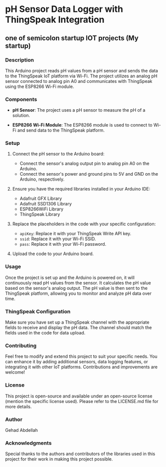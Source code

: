 # pH Sensor Data Logger with ThingSpeak Integration
## one of semicolon startup IOT projects (My startup)

### Description

This Arduino project reads pH values from a pH sensor and sends the data to the ThingSpeak IoT platform via Wi-Fi. The project utilizes an analog pH sensor connected to analog pin A0 and communicates with ThingSpeak using the ESP8266 Wi-Fi module.

### Components

- **pH Sensor**: The project uses a pH sensor to measure the pH of a solution.

- **ESP8266 Wi-Fi Module**: The ESP8266 module is used to connect to Wi-Fi and send data to the ThingSpeak platform.

### Setup

1. Connect the pH sensor to the Arduino board:
   - Connect the sensor's analog output pin to analog pin A0 on the Arduino.
   - Connect the sensor's power and ground pins to 5V and GND on the Arduino, respectively.

2. Ensure you have the required libraries installed in your Arduino IDE:
   - Adafruit GFX Library
   - Adafruit SSD1306 Library
   - ESP8266WiFi Library
   - ThingSpeak Library

3. Replace the placeholders in the code with your specific configuration:
   - `apiKey`: Replace it with your ThingSpeak Write API key.
   - `ssid`: Replace it with your Wi-Fi SSID.
   - `pass`: Replace it with your Wi-Fi password.

4. Upload the code to your Arduino board.

### Usage

Once the project is set up and the Arduino is powered on, it will continuously read pH values from the sensor. It calculates the pH value based on the sensor's analog output. The pH value is then sent to the ThingSpeak platform, allowing you to monitor and analyze pH data over time.

### ThingSpeak Configuration

Make sure you have set up a ThingSpeak channel with the appropriate fields to receive and display the pH data. The channel should match the fields used in the code for data upload.

### Contributing

Feel free to modify and extend this project to suit your specific needs. You can enhance it by adding additional sensors, data logging features, or integrating it with other IoT platforms. Contributions and improvements are welcome!

### License

This project is open-source and available under an open-source license (mention the specific license used). Please refer to the LICENSE.md file for more details.

### Author

Gehad Abdellah 

### Acknowledgments

Special thanks to the authors and contributors of the libraries used in this project for their work in making this project possible.
